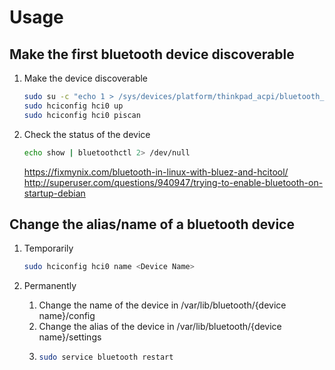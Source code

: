 # Usage
## Make the first bluetooth device discoverable

1. Make the device discoverable

   ```bash
   sudo su -c "echo 1 > /sys/devices/platform/thinkpad_acpi/bluetooth_enable"
   sudo hciconfig hci0 up
   sudo hciconfig hci0 piscan
   ```
2. Check the status of the device

   ```bash
   echo show | bluetoothctl 2> /dev/null
   ```

   https://fixmynix.com/bluetooth-in-linux-with-bluez-and-hcitool/
   http://superuser.com/questions/940947/trying-to-enable-bluetooth-on-startup-debian

## Change the alias/name of a bluetooth device

1. Temporarily

   ```bash
   sudo hciconfig hci0 name <Device Name>
   ```

2. Permanently

   1. Change the name of the device in /var/lib/bluetooth/{device name}/config
   2. Change the alias of the device in /var/lib/bluetooth/{device name}/settings
   3. ```bash
      sudo service bluetooth restart
      ```

